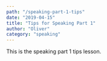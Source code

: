 ```yaml
---
path: "/speaking-part-1-tips"
date: "2019-04-15"
title: "Tips for Speaking Part 1"
author: "Oliver"
category: "speaking"
---
```


This is the speaking part 1 tips lesson.